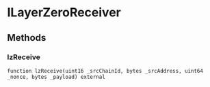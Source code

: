 # ILayerZeroReceiver







## Methods

### lzReceive



```solidity
function lzReceive(uint16 _srcChainId, bytes _srcAddress, uint64 _nonce, bytes _payload) external
```



